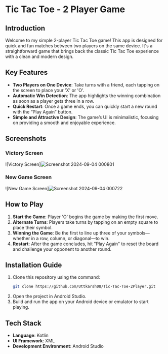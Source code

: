 # Tic Tac Toe - 2 Player Game

## Introduction

Welcome to my simple 2-player Tic Tac Toe game! This app is designed for quick and fun matches between two players on the same device. It's a straightforward game that brings back the classic Tic Tac Toe experience with a clean and modern design.

## Key Features

- **Two Players on One Device**: Take turns with a friend, each tapping on the screen to place your 'X' or 'O'.
- **Automatic Win Detection**: The app highlights the winning combination as soon as a player gets three in a row.
- **Quick Restart**: Once a game ends, you can quickly start a new round with the “Play Again” button.
- **Simple and Attractive Design**: The game’s UI is minimalistic, focusing on providing a smooth and enjoyable experience.

## Screenshots

### Victory Screen
![Victory Screen]![Screenshot 2024-09-04 000801](https://github.com/user-attachments/assets/28064c5f-620e-4647-9cdf-35c0286d1eaa)


### New Game Screen
![New Game Screen]![Screenshot 2024-09-04 000722](https://github.com/user-attachments/assets/dac70746-a79e-46a3-98f7-9cc48f7fc378)


## How to Play

1. **Start the Game**: Player 'O' begins the game by making the first move.
2. **Alternate Turns**: Players take turns by tapping on an empty square to place their symbol.
3. **Winning the Game**: Be the first to line up three of your symbols—whether in a row, column, or diagonal—to win.
4. **Restart**: After the game concludes, hit "Play Again" to reset the board and challenge your opponent to another round.

## Installation Guide

1. Clone this repository using the command:
   ```bash
   git clone https://github.com/Uttkarsh08/Tic-Tac-Toe-2Player.git
   ```
2. Open the project in Android Studio.
3. Build and run the app on your Android device or emulator to start playing.

## Tech Stack

- **Language**: Kotlin
- **UI Framework**: XML
- **Development Environment**: Android Studio
